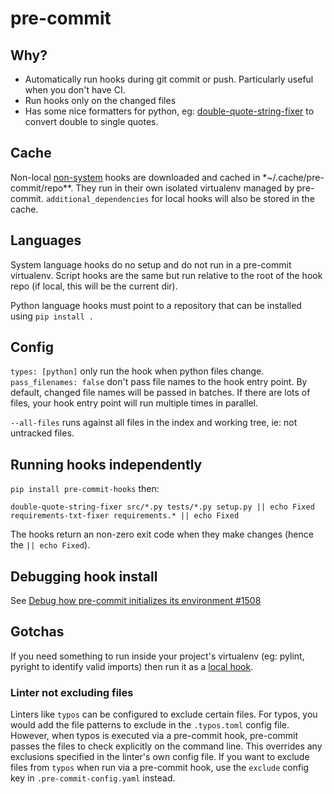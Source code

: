 # pre-commit

## Why?

- Automatically run hooks during git commit or push. Particularly useful when you don't have CI.
- Run hooks only on the changed files
- Has some nice formatters for python, eg: [double-quote-string-fixer](https://github.com/pre-commit/pre-commit-hooks#double-quote-string-fixer) to convert double to single quotes.

## Cache

Non-local [non-system](https://pre-commit.com/#system) hooks are downloaded and cached in \*~/.cache/pre-commit/repo\*\*. They run in their own isolated virtualenv managed by pre-commit. `additional_dependencies` for local hooks will also be stored in the cache.

## Languages

System language hooks do no setup and do not run in a pre-commit virtualenv. Script hooks are the same but run relative to the root of the hook repo (if local, this will be the current dir).

Python language hooks must point to a repository that can be installed using `pip install .`

## Config

`types: [python]` only run the hook when python files change.
`pass_filenames: false` don't pass file names to the hook entry point. By default, changed file names will be passed in batches. If there are lots of files, your hook entry point will run multiple times in parallel.

`--all-files` runs against all files in the index and working tree, ie: not untracked files.

## Running hooks independently

`pip install pre-commit-hooks` then:

```
double-quote-string-fixer src/*.py tests/*.py setup.py || echo Fixed
requirements-txt-fixer requirements.* || echo Fixed
```

The hooks return an non-zero exit code when they make changes (hence the `|| echo Fixed`).

## Debugging hook install

See [Debug how pre-commit initializes its environment #1508](https://github.com/pre-commit/pre-commit/issues/1508#issuecomment-648874721)

## Gotchas

If you need something to run inside your project's virtualenv (eg: pylint, pyright to identify valid imports) then run it as a [local hook](https://pre-commit.com/#repository-local-hooks).

### Linter not excluding files

Linters like `typos` can be configured to exclude certain files. For typos, you would add the file patterns to exclude in the `.typos.toml` config file. However, when typos is executed via a pre-commit hook, pre-commit passes the files to check explicitly on the command line. This overrides any exclusions specified in the linter's own config file. If you want to exclude files from `typos` when run via a pre-commit hook, use the `exclude` config key in `.pre-commit-config.yaml` instead.
